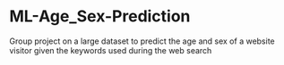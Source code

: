 # ML-Age_Sex-Prediction

Group project on a large dataset to predict the age and sex of a website visitor given the keywords used during the web search 
 
